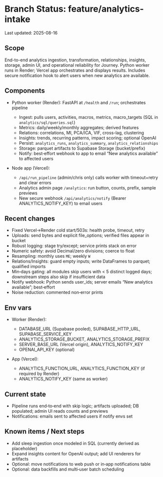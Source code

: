# Branch Status: feature/analytics-intake

Last updated: 2025-08-16

## Scope
End-to-end analytics ingestion, transformation, relationships, insights, storage, admin UI, and operational reliability for Journey. Python worker runs in Render; Vercel app orchestrates and displays results. Includes secure notification hook to alert users when new analytics are available.

## Components
- Python worker (Render): FastAPI at `/health` and `/run`; orchestrates pipeline
  - Ingest: pulls users, activities, macros, metrics, macro_targets (SQL in `analytics/sql/queries.sql`)
  - Metrics: daily/weekly/monthly aggregates; derived features
  - Relations: correlations, MI, PCA/ICA, VIF, cross-lag, clustering
  - Insights: trends, recurring patterns, impact scoring; optional OpenAI
  - Persist: `analytics_runs`, `analytics_summary`, `analytics_relationships`
  - Storage: parquet artifacts to Supabase Storage (bucket/prefix)
  - Notify: best‑effort webhook to app to email “New analytics available” to affected users

- Node app (Vercel):
  - `/api/run_pipeline` (admin/chris only) calls worker with timeout+retry and clear errors
  - Analytics admin page `/analytics`: run button, counts, prefix, sample previews
  - New secure webhook `/api/analytics/notify` (Bearer ANALYTICS_NOTIFY_KEY) to email users

## Recent changes
- Fixed Vercel->Render cold start/503s: health probe, timeout, retry
- Uploads: send bytes and explicit file_options; verified files appear in bucket
- Robust logging: stage try/except; service prints stack on error
- Numeric safety: avoid Decimal/zero divisions; coerce to float
- Resampling: monthly uses `ME`; weekly `W`
- Relations/Insights: guard empty inputs; write DataFrames to parquet; qualified imports
- Min‑days gating: all modules skip users with < 5 distinct logged days; downstream steps also skip if insufficient data
- Notify webhook: Python sends user_ids; server emails “New analytics available”; best‑effort
- Noise reduction: commented non‑error prints

## Env vars
- Worker (Render):
  - DATABASE_URL (Supabase pooled), SUPABASE_HTTP_URL, SUPABASE_SERVICE_KEY
  - ANALYTICS_STORAGE_BUCKET, ANALYTICS_STORAGE_PREFIX
  - SERVER_BASE_URL (Vercel origin), ANALYTICS_NOTIFY_KEY
  - OPENAI_API_KEY (optional)

- App (Vercel):
  - ANALYTICS_FUNCTION_URL, ANALYTICS_FUNCTION_KEY (if required by Render)
  - ANALYTICS_NOTIFY_KEY (same as worker)

## Current state
- Pipeline runs end‑to‑end with skip logic; artifacts uploaded; DB populated; admin UI reads counts and previews
- Notifications: emails sent to affected users if notify envs set

## Known items / Next steps
- Add sleep ingestion once modeled in SQL (currently derived as placeholder)
- Expand insights content for OpenAI output; add UI renderers for artifacts
- Optional: move notifications to web push or in‑app notifications table
- Optional: data backfills and multi‑user batch scheduling

